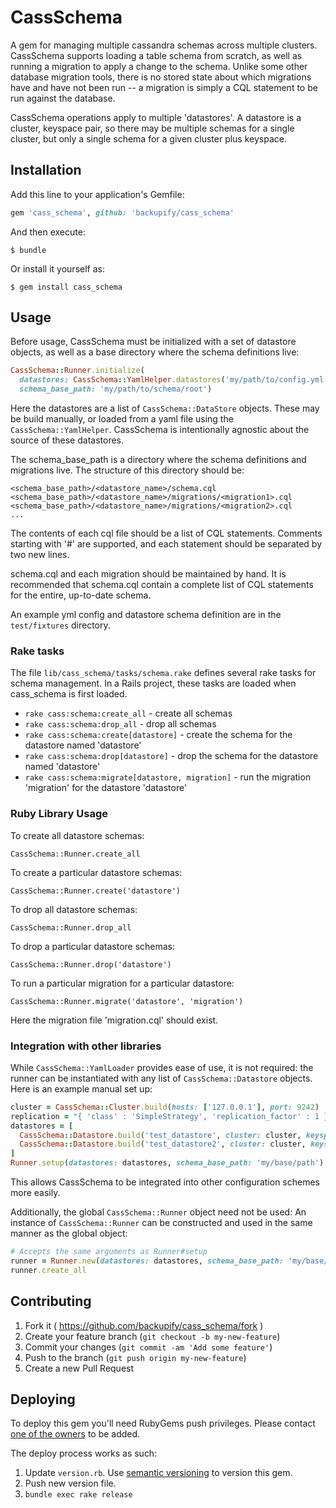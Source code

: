 # CassSchema

A gem for managing multiple cassandra schemas across multiple clusters. CassSchema supports loading a table schema from scratch, as well as running a migration to apply a change to the schema. Unlike some other database migration tools, there is no stored state about which migrations have and have not been run -- a migration is simply a CQL statement to be run against the database.

CassSchema operations apply to multiple 'datastores'. A datastore is a cluster, keyspace pair, so there may be multiple schemas for a single cluster, but only a single schema for a given cluster plus keyspace.

## Installation

Add this line to your application's Gemfile:

```ruby
gem 'cass_schema', github: 'backupify/cass_schema'
```

And then execute:

    $ bundle

Or install it yourself as:

    $ gem install cass_schema

## Usage

Before usage, CassSchema must be initialized with a set of datastore objects, as well as a base directory where the schema definitions live:

```ruby
CassSchema::Runner.initialize(
  datastores: CassSchema::YamlHelper.datastores('my/path/to/config.yml'),
  schema_base_path: 'my/path/to/schema/root')
```

Here the datastores are a list of `CassSchema::DataStore` objects. These may be build manually, or loaded from a yaml file using the `CassSchema::YamlHelper`. CassSchema is intentionally agnostic about the source of these datastores.

The schema_base_path is a directory where the schema definitions and migrations live. The structure of this directory should be:
```
<schema_base_path>/<datastore_name>/schema.cql
<schema_base_path>/<datastore_name>/migrations/<migration1>.cql
<schema_base_path>/<datastore_name>/migrations/<migration2>.cql
...

```

The contents of each cql file should be a list of CQL statements. Comments starting with '#' are supported, and each statement should be separated by two new lines.

schema.cql and each migration should be maintained by hand. It is recommended that schema.cql contain a complete list of CQL statements for the entire, up-to-date schema.

An example yml config and datastore schema definition are in the `test/fixtures` directory.

### Rake tasks

The file `lib/cass_schema/tasks/schema.rake` defines several rake tasks for schema management. In a Rails project, these tasks are loaded when cass_schema is first loaded.

* `rake cass:schema:create_all` - create all schemas
* `rake cass:schema:drop_all` - drop all schemas
* `rake cass:schema:create[datastore]` - create the schema for the datastore named 'datastore'
* `rake cass:schema:drop[datastore]` - drop the schema for the datastore named 'datastore'
* `rake cass:schema:migrate[datastore, migration]` - run the migration 'migration' for the datastore 'datastore'

### Ruby Library Usage

To create all datastore schemas:

```
CassSchema::Runner.create_all
```

To create a particular datastore schemas:

```
CassSchema::Runner.create('datastore')
```

To drop all datastore schemas:

```
CassSchema::Runner.drop_all
```

To drop a particular datastore schemas:

```
CassSchema::Runner.drop('datastore')
```

To run a particular migration for a particular datastore:

```
CassSchema::Runner.migrate('datastore', 'migration')
```

Here the migration file 'migration.cql' should exist.

### Integration with other libraries

While `CassSchema::YamlLoader` provides ease of use, it is not required: the runner can be instantiated
with any list of `CassSchema::Datastore` objects. Here is an example manual set up:

```ruby
cluster = CassSchema::Cluster.build(hosts: ['127.0.0.1'], port: 9242)
replication = "{ 'class' : 'SimpleStrategy', 'replication_factor' : 1 }"
datastores = [
  CassSchema::Datastore.build('test_datastore', cluster: cluster, keyspace: 'test_keyspace', replication: replication),
  CassSchema::Datastore.build('test_datastore2', cluster: cluster, keyspace: 'test_keyspace2', replication: replication),
]
Runner.setup(datastores: datastores, schema_base_path: 'my/base/path')
```

This allows CassSchema to be integrated into other configuration schemes more easily.

Additionally, the global `CassSchema::Runner` object need not be used: An instance of `CassSchema::Runner` can be
constructed and used in the same manner as the global object:

```ruby
# Accepts the same arguments as Runner#setup
runner = Runner.new(datastores: datastores, schema_base_path: 'my/base/path')
runner.create_all
```

## Contributing

1. Fork it ( https://github.com/backupify/cass_schema/fork )
2. Create your feature branch (`git checkout -b my-new-feature`)
3. Commit your changes (`git commit -am 'Add some feature'`)
4. Push to the branch (`git push origin my-new-feature`)
5. Create a new Pull Request

## Deploying

To deploy this gem you'll need RubyGems push privileges. Please contact [one of the owners](https://rubygems.org/gems/cass_schema) to be added.

The deploy process works as such:

1. Update `version.rb`. Use [semantic versioning](http://semver.org) to version this gem.
2. Push new version file.
3. `bundle exec rake release`
